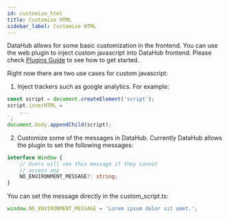 ```yaml
---
id: customize_html
title: Customize HTML
sidebar_label: Customize HTML
---
```


DataHub allows for some basic customization in the frontend. You can use the web plugin to inject custom javascript into DataHub frontend. Please check [Plugins Guide](./plugins.md) to see how to get started.

Right now there are two use cases for custom javascript:

1. Inject trackers such as google analytics. For example:

```typescript
const script = document.createElement('script');
script.innerHTML = `
    ...
`;
document.body.appendChild(script);
```

2. Customize some of the messages in DataHub. Currently DataHub allows the plugin to set the following messages:

```typescript
interface Window {
    // Users will see this message if they cannot
    // access any
    NO_ENVIRONMENT_MESSAGE?: string;
}
```

You can set the message directly in the custom_script.ts:

```typescript
window.NO_ENVIRONMENT_MESSAGE = 'Lorem ipsum dolor sit amet.';
```
